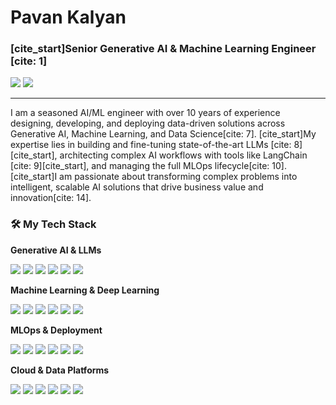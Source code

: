 # Pavan Kalyan
### [cite_start]Senior Generative AI & Machine Learning Engineer [cite: 1]

<a href="https://www.linkedin.com/in/pavan-kalyann-361256338/"><img src="https://img.shields.io/badge/LinkedIn-0A66C2?style=for-the-badge&logo=linkedin&logoColor=white"></a>
<a href="mailto:katakampavankalyan20@gmail.com"><img src="https://img.shields.io/badge/Email-D14836?style=for-the-badge&logo=gmail&logoColor=white"></a>

---

I am a seasoned AI/ML engineer with over 10 years of experience designing, developing, and deploying data-driven solutions across Generative AI, Machine Learning, and Data Science[cite: 7]. [cite_start]My expertise lies in building and fine-tuning state-of-the-art LLMs [cite: 8][cite_start], architecting complex AI workflows with tools like LangChain [cite: 9][cite_start], and managing the full MLOps lifecycle[cite: 10]. [cite_start]I am passionate about transforming complex problems into intelligent, scalable AI solutions that drive business value and innovation[cite: 14].

### 🛠️ My Tech Stack

**Generative AI & LLMs**
<p>
    <img src="https://img.shields.io/badge/OpenAI-GPT4-412991?style=for-the-badge&logo=openai&logoColor=white">
    <img src="https://img.shields.io/badge/LangChain-008631?style=for-the-badge">
    <img src="https://img.shields.io/badge/RAG-Retrieval Augmented Generation-blue?style=for-the-badge">
    <img src="https://img.shields.io/badge/LLaMA-grey?style=for-the-badge">
    <img src="https://img.shields.io/badge/Claude-d97757?style=for-the-badge">
    <img src="https://img.shields.io/badge/Stable Diffusion-black?style=for-the-badge">
</p>

**Machine Learning & Deep Learning**
<p>
    <img src="https://img.shields.io/badge/Python-3776AB?style=for-the-badge&logo=python&logoColor=white">
    <img src="https://img.shields.io/badge/scikit--learn-F7931E?style=for-the-badge&logo=scikit-learn&logoColor=white">
    <img src="https://img.shields.io/badge/TensorFlow-FF6F00?style=for-the-badge&logo=tensorflow&logoColor=white">
    <img src="https://img.shields.io/badge/PyTorch-EE4C2C?style=for-the-badge&logo=pytorch&logoColor=white">
    <img src="https://img.shields.io/badge/XGBoost-006500?style=for-the-badge">
    <img src="https://img.shields.io/badge/Hugging Face-FFD21E?style=for-the-badge&logo=huggingface&logoColor=black">
</p>

**MLOps & Deployment**
<p>
    <img src="https://img.shields.io/badge/MLflow-008631?style=for-the-badge&logo=mlflow&logoColor=white">
    <img src="https://img.shields.io/badge/Kubeflow-326CE5?style=for-the-badge&logo=kubeflow&logoColor=white">
    <img src="https://img.shields.io/badge/Docker-2496ED?style=for-the-badge&logo=docker&logoColor=white">
    <img src="https://img.shields.io/badge/Kubernetes-326CE5?style=for-the-badge&logo=kubernetes&logoColor=white">
    <img src="https://img.shields.io/badge/Airflow-017CEE?style=for-the-badge&logo=apacheairflow&logoColor=white">
    <img src="https://img.shields.io/badge/FastAPI-009688?style=for-the-badge&logo=fastapi&logoColor=white">
</p>

**Cloud & Data Platforms**
<p>
    <img src="https://img.shields.io/badge/Amazon AWS-232F3E?style=for-the-badge&logo=amazonaws&logoColor=white">
    <img src="https://img.shields.io/badge/Google Cloud-4285F4?style=for-the-badge&logo=googlecloud&logoColor=white">
    <img src="https://img.shields.io/badge/Microsoft Azure-0078D4?style=for-the-badge&logo=microsoftazure&logoColor=white">
    <img src="https://img.shields.io/badge/Spark-E25A1C?style=for-the-badge&logo=apacheSpark&logoColor=white">
    <img src="https://img.shields.io/badge/Databricks-FF3621?style=for-the-badge&logo=databricks&logoColor=white">
    <img src="https://img.shields.io/badge/Snowflake-29B5E8?style=for-the-badge&logo=snowflake&logoColor=white">
</p>
